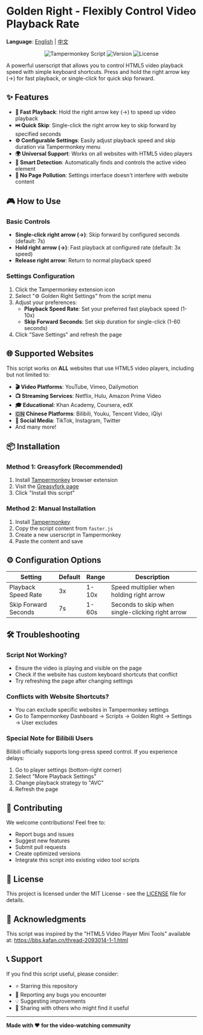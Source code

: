 # Golden Right - Flexibly Control Video Playback Rate

**Language**: [English](README.md) | [中文](README_CN.md)

<p align="center">
  <img src="https://img.shields.io/badge/Tampermonkey-Script-blue" alt="Tampermonkey Script">
  <img src="https://img.shields.io/badge/Version-1.2.0-green" alt="Version">
  <img src="https://img.shields.io/badge/License-MIT-yellow" alt="License">
</p>

A powerful userscript that allows you to control HTML5 video playback speed with simple keyboard shortcuts. Press and hold the right arrow key (→) for fast playback, or single-click for quick skip forward.

## ✨ Features

- **🚀 Fast Playback**: Hold the right arrow key (→) to speed up video playback
- **⏭️ Quick Skip**: Single-click the right arrow key to skip forward by specified seconds  
- **⚙️ Configurable Settings**: Easily adjust playback speed and skip duration via Tampermonkey menu
- **🌍 Universal Support**: Works on all websites with HTML5 video players
- **🎯 Smart Detection**: Automatically finds and controls the active video element
- **🔧 No Page Pollution**: Settings interface doesn't interfere with website content

## 🎮 How to Use

### Basic Controls
- **Single-click right arrow (→)**: Skip forward by configured seconds (default: 7s)
- **Hold right arrow (→)**: Fast playback at configured rate (default: 3x speed)
- **Release right arrow**: Return to normal playback speed

### Settings Configuration
1. Click the Tampermonkey extension icon
2. Select "⚙️ Golden Right Settings" from the script menu
3. Adjust your preferences:
   - **Playback Speed Rate**: Set your preferred fast playback speed (1-10x)
   - **Skip Forward Seconds**: Set skip duration for single-click (1-60 seconds)
4. Click "Save Settings" and refresh the page

## 🌐 Supported Websites

This script works on **ALL** websites that use HTML5 video players, including but not limited to:

- **🎬 Video Platforms**: YouTube, Vimeo, Dailymotion
- **📺 Streaming Services**: Netflix, Hulu, Amazon Prime Video
- **🎓 Educational**: Khan Academy, Coursera, edX
- **🇨🇳 Chinese Platforms**: Bilibili, Youku, Tencent Video, iQiyi
- **📱 Social Media**: TikTok, Instagram, Twitter
- And many more!

## 📦 Installation

### Method 1: Greasyfork (Recommended)
1. Install [Tampermonkey](https://tampermonkey.net/) browser extension
2. Visit the [Greasyfork page](https://greasyfork.org/zh-CN/scripts/396467-%E9%BB%84%E9%87%91%E5%8F%B3%E9%94%AE)
3. Click "Install this script"

### Method 2: Manual Installation
1. Install [Tampermonkey](https://tampermonkey.net/)
2. Copy the script content from `faster.js`
3. Create a new userscript in Tampermonkey
4. Paste the content and save

## ⚙️ Configuration Options

| Setting | Default | Range | Description |
|---------|---------|-------|-------------|
| Playback Speed Rate | 3x | 1-10x | Speed multiplier when holding right arrow |
| Skip Forward Seconds | 7s | 1-60s | Seconds to skip when single-clicking right arrow |

## 🛠️ Troubleshooting

### Script Not Working?
- Ensure the video is playing and visible on the page
- Check if the website has custom keyboard shortcuts that conflict
- Try refreshing the page after changing settings

### Conflicts with Website Shortcuts?
- You can exclude specific websites in Tampermonkey settings
- Go to Tampermonkey Dashboard → Scripts → Golden Right → Settings → User excludes

### Special Note for Bilibili Users
Bilibili officially supports long-press speed control. If you experience delays:
1. Go to player settings (bottom-right corner)
2. Select "More Playback Settings"  
3. Change playback strategy to "AVC"
4. Refresh the page

## 🤝 Contributing

We welcome contributions! Feel free to:
- Report bugs and issues
- Suggest new features
- Submit pull requests
- Create optimized versions
- Integrate this script into existing video tool scripts

## 📄 License

This project is licensed under the MIT License - see the [LICENSE](LICENSE) file for details.

## 🙏 Acknowledgments

This script was inspired by the "HTML5 Video Player Mini Tools" available at: https://bbs.kafan.cn/thread-2093014-1-1.html

## 📞 Support

If you find this script useful, please consider:
- ⭐ Starring this repository
- 🐛 Reporting any bugs you encounter
- 💡 Suggesting improvements
- 📢 Sharing with others who might find it useful

---

**Made with ❤️ for the video-watching community**